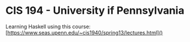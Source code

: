 # CIS 194 - University if Pennsylvania
Learning Haskell using this course:
[https://www.seas.upenn.edu/~cis1940/spring13/lectures.html]()
